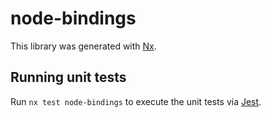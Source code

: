 # node-bindings

This library was generated with [Nx](https://nx.dev).

## Running unit tests

Run `nx test node-bindings` to execute the unit tests via [Jest](https://jestjs.io).
